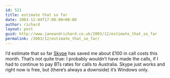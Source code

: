 ```yaml
---
id: 521
title: estimate that so far
date: 2003-12-04T17:09:00+00:00
author: richard
layout: post
guid: http://www.janeandrichard.co.uk/2003/12/estimate_that_so_far
permalink: /2003/12/estimate_that_so_far/
---
```

I&#8217;d estimate that so far [Skype](http://www.skype.com/) has saved me about &#163;100 in call costs this month. That&#8217;s not quite true: I probably wouldn&#8217;t have made the calls, if I had to continue to pay BTs rates for calls to Australia. Skype just works and right now is free, but (there&#8217;s always a downside) it&#8217;s Windows only.